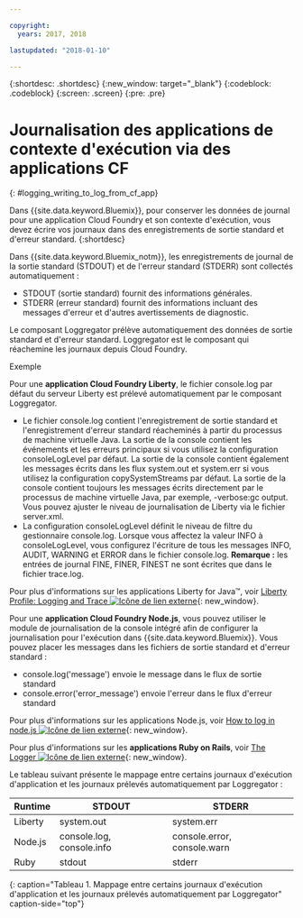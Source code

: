 ```yaml
---

copyright:
  years: 2017, 2018

lastupdated: "2018-01-10"

---
```



{:shortdesc: .shortdesc}
{:new_window: target="_blank"}
{:codeblock: .codeblock}
{:screen: .screen}
{:pre: .pre}

# Journalisation des applications de contexte d'exécution via des applications CF
{: #logging_writing_to_log_from_cf_app}

Dans {{site.data.keyword.Bluemix}}, pour conserver les données de journal pour une application Cloud Foundry et son contexte d'exécution, vous devez écrire vos journaux dans des enregistrements de sortie standard et d'erreur standard. 
{:shortdesc}

Dans {{site.data.keyword.Bluemix_notm}}, les enregistrements de journal de la sortie standard (STDOUT) et de l'erreur standard (STDERR) sont collectés automatiquement :

* STDOUT (sortie standard) fournit des informations générales.  
* STDERR (erreur standard) fournit des informations incluant des messages d'erreur et d'autres avertissements de diagnostic. 

Le composant Loggregator prélève automatiquement des données de sortie standard et d'erreur standard. Loggregator est le composant qui réachemine les journaux depuis Cloud Foundry. 

Exemple 

Pour une **application Cloud Foundry Liberty**, le fichier console.log par défaut du serveur Liberty est prélevé automatiquement par le composant Loggregator. 

* Le fichier console.log contient l'enregistrement de sortie standard et l'enregistrement d'erreur standard réacheminés à partir du processus de machine virtuelle Java. La sortie de la console contient les événements et les erreurs principaux si vous utilisez la configuration consoleLogLevel par défaut. La sortie de la console contient également les messages écrits dans les flux system.out et system.err si vous utilisez la configuration copySystemStreams par défaut. La sortie de la console contient toujours les messages écrits directement par le processus de machine virtuelle Java, par exemple, -verbose:gc output. Vous pouvez ajuster le niveau de journalisation de Liberty via le fichier server.xml.
* La configuration consoleLogLevel définit le niveau de filtre du gestionnaire console.log. Lorsque vous affectez la valeur INFO à consoleLogLevel, vous configurez l'écriture de tous les messages INFO, AUDIT, WARNING et ERROR dans le fichier console.log. **Remarque :** les entrées de journal FINE, FINER, FINEST ne sont écrites que dans le fichier trace.log.

Pour plus d'informations sur les applications Liberty for Java™, voir [Liberty Profile: Logging and Trace ![Icône de lien externe](../../../icons/launch-glyph.svg "Icône de lien externe")](http://www-01.ibm.com/support/knowledgecenter/was_beta_liberty/com.ibm.websphere.wlp.nd.multiplatform.doc/ae/rwlp_logging.html){: new_window}.

Pour une **application Cloud Foundry Node.js**, vous pouvez utiliser le module de journalisation de la console intégré afin de configurer la journalisation pour l'exécution dans {{site.data.keyword.Bluemix}}. Vous pouvez placer les messages dans les fichiers de sortie standard et d'erreur standard :

* console.log('message') envoie le message dans le flux de sortie standard
* console.error('error_message') envoie l'erreur dans le flux d'erreur standard

Pour plus d'informations sur les applications Node.js, voir [How to log in node.js ![Icône de lien externe](../../../icons/launch-glyph.svg "Icône de lien externe")](http://docs.nodejitsu.com/articles/intermediate/how-to-log){: new_window}.


Pour plus d'informations sur les **applications Ruby on Rails**, voir [The Logger ![Icône de lien externe](../../../icons/launch-glyph.svg "Icône de lien externe")](http://guides.rubyonrails.org/debugging_rails_applications.html#the-logger){: new_window}.

Le tableau suivant présente le mappage entre certains journaux d'exécution d'application et les journaux prélevés automatiquement par Loggregator :

| **Runtime** |    **STDOUT**     | **STDERR** |
|-----------------|-------------------|-------------------|
| Liberty | system.out | system.err |
| Node.js | console.log, console.info | console.error, console.warn |
| Ruby | stdout| stderr |
{: caption="Tableau 1. Mappage entre certains journaux d'exécution d'application et les journaux prélevés automatiquement par Loggregator" caption-side="top"}


